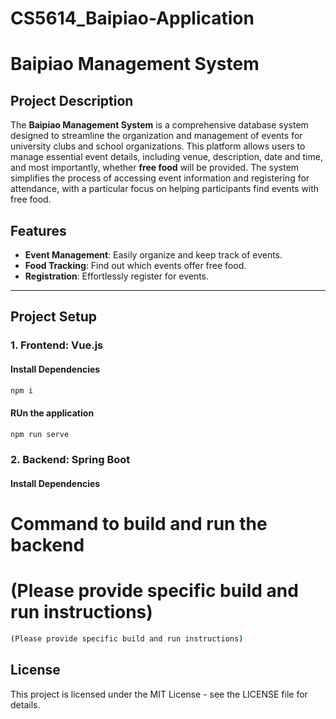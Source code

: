 # CS5614_Baipiao-Application

# Baipiao Management System

## Project Description

The **Baipiao Management System** is a comprehensive database system designed to streamline the organization and management of events for university clubs and school organizations. This platform allows users to manage essential event details, including venue, description, date and time, and most importantly, whether **free food** will be provided. The system simplifies the process of accessing event information and registering for attendance, with a particular focus on helping participants find events with free food.

## Features
- **Event Management**: Easily organize and keep track of events.
- **Food Tracking**: Find out which events offer free food.
- **Registration**: Effortlessly register for events.

---

## Project Setup

### 1. Frontend: Vue.js

#### Install Dependencies
```bash
npm i
```

#### RUn the application
```bash
npm run serve
```

### 2. Backend: Spring Boot

#### Install Dependencies
# Command to build and run the backend
# (Please provide specific build and run instructions)
```bash
(Please provide specific build and run instructions)
```


## License
This project is licensed under the MIT License - see the LICENSE file for details.